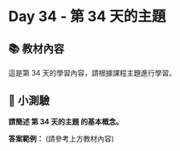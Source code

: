# Day 34 - 第 34 天的主題

## 📚 教材內容

這是第 34 天的學習內容，請根據課程主題進行學習。

## 📝 小測驗

**請簡述 第 34 天的主題 的基本概念。**

**答案範例：** (請參考上方教材內容)
